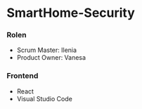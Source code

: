# SmartHome-Security
### Rolen
- Scrum Master: Ilenia
- Product Owner: Vanesa

### Frontend
- React
- Visual Studio Code
